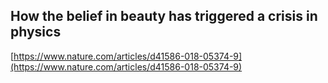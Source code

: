 ## How the belief in beauty has triggered a crisis in physics
  
  [https://www.nature.com/articles/d41586-018-05374-9](https://www.nature.com/articles/d41586-018-05374-9)